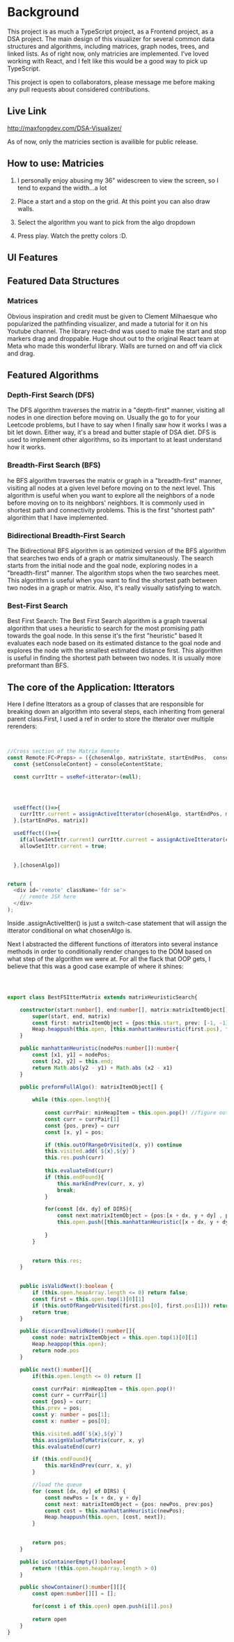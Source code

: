 # Background

This project is as much a TypeScript project, as a Frontend project, as a DSA project. The main design of this  visualizer for several common data structures and algorithms, including matrices, graph nodes, trees, and linked lists. As of right now, only matricies are implemented. I’ve loved working with React, and I felt like this would be a good way to pick up TypeScript. 

This project is open to collaborators, please message me before making any pull requests about considered contributions.

## Live Link

http://maxfongdev.com/DSA-Visualizer/

As of now, only the matricies section is availible for public release.

## How to use: Matricies

1) I personally enjoy abusing my 36" widescreen to view the screen, so I tend to expand the width...a lot

2) Place a start and a stop on the grid. At this point you can also draw walls.

3) Select the algorithm you want to pick from the algo dropdown

4) Press play. Watch the pretty colors :D. 

## UI Features


## Featured Data Structures

### Matrices

Obvious inspiration and credit must be given to Clement Milhaesque who popularized the pathfinding visualizer, and made a tutorial for it on his Youtube channel. The library react-dnd was used to make the start and stop markers drag and droppable. Huge shout out to the original React team at Meta who made this wonderful library. Walls are turned on and off via click and drag.

## Featured Algorithms

### Depth-First Search (DFS)

The DFS algorithm traverses the matrix in a "depth-first" manner, visiting all nodes in one direction before moving on. Usually the go to for your Leetcode problems, but I have to say when I finally saw how it works I was a bit let down. Either way, it's a bread and butter staple of DSA diet. DFS is used to implement other algorithms, so its important to at least understand how it works.

### Breadth-First Search (BFS)

he BFS algorithm traverses the matrix or graph in a "breadth-first" manner, visiting all nodes at a given level before moving on to the next level. This algorithm is useful when you want to explore all the neighbors of a node before moving on to its neighbors' neighbors. It is commonly used in shortest path and connectivity problems. This is the first "shortest path" algorithim that I have implemented.

### Bidirectional Breadth-First Search

The Bidirectional BFS algorithm is an optimized version of the BFS algorithm that searches two ends of a graph or matrix simultaneously. The search starts from the initial node and the goal node, exploring nodes in a "breadth-first" manner. The algorithm stops when the two searches meet. This algorithm is useful when you want to find the shortest path between two nodes in a graph or matrix. Also, it's really visually satisfying to watch.

### Best-First Search

Best First Search: The Best First Search algorithm is a graph traversal algorithm that uses a heuristic to search for the most promising path towards the goal node. In this sense it's the first "heuristic" based  It evaluates each node based on its estimated distance to the goal node and explores the node with the smallest estimated distance first. This algorithm is useful in finding the shortest path between two nodes. It is usually more preformant than BFS.

## The core of the Application: Itterators


Here I define Itterators as a group of classes that are responsible for breaking down an algorithm into several steps, each inheriting from general parent class.First, I used a ref in order to store the itterator over multiple rerenders:

```typescript


//Cross section of the Matrix Remote 
const Remote:FC<Props> = ({chosenAlgo, matrixState, startEndPos,  consoleContentState, isPlaying, setIsPlaying}) => {
  const {setConsoleContent} = consoleContentState;

  const currIttr = useRef<itterator>(null);




  useEffect(()=>{
    currIttr.current = assignActiveItterator(chosenAlgo, startEndPos, matrixState.matrix)
  },[startEndPos, matrix])

  useEffect(()=>{
    if(allowSetIttr.current) currIttr.current = assignActiveItterator(chosenAlgo, startEndPos, matrixState.matrix)
    allowSetIttr.current = true;
    

  },[chosenAlgo])


return (
  <div id='remote' className='fdr se'>
    // remote JSX here
  </div>
);

```

Inside .assignActiveItter() is just a switch-case statement that will assign the itterator conditional on what chosenAlgo is.

Next I abstracted the different functions of itterators into several instance methods in order to conditionally render changes to the DOM based on what step of the algorithm we were at. For all the flack that OOP gets, I believe that this was a good case example of where it shines:

```typescript



export class BestFSItterMatrix extends matrixHeuristicSearch{

    constructor(start:number[], end:number[], matrix:matrixItemObject[][]){
        super(start, end, matrix)
        const first: matrixItemObject = {pos:this.start, prev: [-1, -1]}
        Heap.heappush(this.open, [this.manhattanHeuristic(first.pos), first])
    }

    public manhattanHeuristic(nodePos:number[]):number{
        const [x1, y1] = nodePos;
        const [x2, y2] = this.end;
        return Math.abs(y2 - y1) + Math.abs (x2 - x1)
    }

    public preformFullAlgo(): matrixItemObject[] {
        
        while (this.open.length){
            
            const currPair: minHeapItem = this.open.pop()! //figure out how to type this later
            const curr = currPair[1]
            const {pos, prev} = curr
            const [x, y] = pos;

            if (this.outOfRangeOrVisited(x, y)) continue
            this.visited.add(`${x},${y}`)
            this.res.push(curr)
            
            this.evaluateEnd(curr)
            if (this.endFound){
                this.markEndPrev(curr, x, y)
                break;
            }

            for(const [dx, dy] of DIRS){
                const next:matrixItemObject = {pos:[x + dx, y + dy] , prev:pos} 
                this.open.push([this.manhattanHeuristic([x + dx, y + dy]), next])
    
            }
        }
       

        return this.res;
    }

    
    public isValidNext():boolean {
        if (this.open.heapArray.length <= 0) return false;
        const first = this.open.top(1)[0][1]
        if (this.outOfRangeOrVisited(first.pos[0], first.pos[1])) return false;
        return true;
    }

    public discardInvalidNode():number[]{
        const node: matrixItemObject = this.open.top(1)[0][1]
        Heap.heappop(this.open);
        return node.pos
    }

    public next():number[]{
        if(this.open.length <= 0) return []

        const currPair: minHeapItem = this.open.pop()!         
        const curr = currPair[1]
        const {pos} = curr;
        this.prev = pos;
        const y: number = pos[1];
        const x: number = pos[0];

        this.visited.add(`${x},${y}`)
        this.assignValueToMatrix(curr, x, y)
        this.evaluateEnd(curr)

        if (this.endFound){
            this.markEndPrev(curr, x, y)
        }

        //load the queue
        for (const [dx, dy] of DIRS) {
            const newPos = [x + dx, y + dy]
            const next: matrixItemObject = {pos: newPos, prev:pos} 
            const cost = this.manhattanHeuristic(newPos);
            Heap.heappush(this.open, [cost, next]);
        }
        

        return pos;
    }

    public isContainerEmpty():boolean{
        return !(this.open.heapArray.length > 0)
    }

    public showContainer():number[][]{
        const open:number[][] = [];

        for(const i of this.open) open.push(i[1].pos)
        
        return open
    }
}
```

